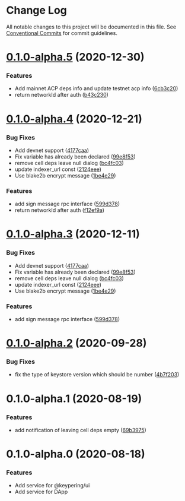 # Change Log

All notable changes to this project will be documented in this file.
See [Conventional Commits](https://conventionalcommits.org) for commit guidelines.

# [0.1.0-alpha.5](https://github.com/nervosnetwork/keypering/compare/v0.1.0-alpha.4...v0.1.0-alpha.5) (2020-12-30)


### Features

* Add mainnet ACP deps info and update testnet acp info ([6cb3c20](https://github.com/nervosnetwork/keypering/commit/6cb3c204e42bf131fa88415cc7cb87a5fcc8bf31))
* return networkId after auth ([b43c230](https://github.com/nervosnetwork/keypering/commit/b43c2305f3dc9d42e5b018a988105b0601acd43f))





# [0.1.0-alpha.4](https://github.com/nervosnetwork/keypering/compare/v0.1.0-alpha.2...v0.1.0-alpha.4) (2020-12-21)


### Bug Fixes

* Add devnet support ([4177caa](https://github.com/nervosnetwork/keypering/commit/4177caa7bdde7fc5cc46324b6c1346538ec70eb8))
* Fix variable has already been declared ([99e8f53](https://github.com/nervosnetwork/keypering/commit/99e8f53c27ca3dfb185d20237983cf4ec248f671))
* remove cell deps leave null dialog ([bc4fc03](https://github.com/nervosnetwork/keypering/commit/bc4fc033855f98448f89b7ec8d257143f14fb165))
* update indexer_url const ([2124eee](https://github.com/nervosnetwork/keypering/commit/2124eee577c5a4562ceed05390bcd80edd91df7f))
* Use blake2b encrypt message ([1be4e29](https://github.com/nervosnetwork/keypering/commit/1be4e29e872a89d6782c702fcbb93ada45909077))


### Features

* add sign message rpc interface ([599d378](https://github.com/nervosnetwork/keypering/commit/599d378eec67c97475b8b31eba571139b43dc8b8))
* return networkId after auth ([f12ef9a](https://github.com/nervosnetwork/keypering/commit/f12ef9a90950acc97d8479070f36c30e3683e04d))





# [0.1.0-alpha.3](https://github.com/nervosnetwork/keypering/compare/v0.1.0-alpha.2...v0.1.0-alpha.3) (2020-12-11)


### Bug Fixes

* Add devnet support ([4177caa](https://github.com/nervosnetwork/keypering/commit/4177caa7bdde7fc5cc46324b6c1346538ec70eb8))
* Fix variable has already been declared ([99e8f53](https://github.com/nervosnetwork/keypering/commit/99e8f53c27ca3dfb185d20237983cf4ec248f671))
* remove cell deps leave null dialog ([bc4fc03](https://github.com/nervosnetwork/keypering/commit/bc4fc033855f98448f89b7ec8d257143f14fb165))
* update indexer_url const ([2124eee](https://github.com/nervosnetwork/keypering/commit/2124eee577c5a4562ceed05390bcd80edd91df7f))
* Use blake2b encrypt message ([1be4e29](https://github.com/nervosnetwork/keypering/commit/1be4e29e872a89d6782c702fcbb93ada45909077))


### Features

* add sign message rpc interface ([599d378](https://github.com/nervosnetwork/keypering/commit/599d378eec67c97475b8b31eba571139b43dc8b8))





# [0.1.0-alpha.2](https://github.com/nervosnetwork/keypering/compare/v0.1.0-alpha.1...v0.1.0-alpha.2) (2020-09-28)


### Bug Fixes

* fix the type of keystore version which should be number ([4b7f203](https://github.com/nervosnetwork/keypering/commit/4b7f203628684c34fda066153e7d490616c36c48))





# 0.1.0-alpha.1 (2020-08-19)


### Features

* add notification of leaving cell deps empty ([69b3975](https://github.com/nervosnetwork/keypering/commit/69b3975df1a00a1cbdffca871d57717c2df3ab9c))





# 0.1.0-alpha.0 (2020-08-18)


### Features

* Add service for @keypering/ui
* Add service for DApp
